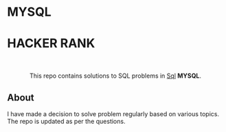 # MYSQL
# HACKER RANK

</br>

<p align="center">
  This repo contains solutions to SQL problems in <a href=https://www.hackerrank.com/domains/sql?filters%5Bstatus%5D%5B%5D=unsolved&badge_type=sql>Sql</a>  <b>MYSQL</b>.
  </br>
</p>

## About

I have made a decision to solve problem regularly based on various topics.
The repo is updated as per the questions.
